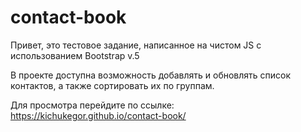 # contact-book
Привет, это тестовое задание, написанное на чистом JS с использованием Bootstrap v.5

В проекте доступна возможность добавлять и обновлять список контактов, а также сортировать их по группам.

Для просмотра перейдите по ссылке:
https://kichukegor.github.io/contact-book/
